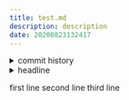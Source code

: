 ```yaml
---
title: test.md
description: description
date: 20200823132417
---
```

<!-- history area start -->
<details><summary>commit history</summary><div><ol>
<li>2020/08/23 13:20:49 6031e70</li>
<li>2020/08/23 13:20:21 c75afae</li>
<li>2020/08/23 13:20:00 e364c03</li>
<li>2020/08/23 13:14:55 728a36d</li>
<li>2020/08/23 13:14:27 8c60f85</li>
<li>2020/08/23 12:49:43 7fe8bb4</li>
<li>2020/08/23 12:48:32 8a7d025</li>
<li>2020/08/23 12:47:21 1d6384e</li>
<li>2020/08/23 12:47:19 2124e13</li>
<li>2020/08/23 12:45:35 fabd377</li>
<li>2020/08/23 12:41:57 9f9266b</li>
<li>2020/08/23 12:41:55 188d8b8</li>
<li>2020/08/23 12:36:59 0949a4b</li>
<li>2020/08/23 12:35:45 6f2cb25</li>
<li>2020/08/23 12:25:49 516b041</li>
<li>2020/08/23 12:20:45 b96fe45</li>
<li>2020/08/23 12:18:52 cae00fe</li>
<li>2020/08/23 12:18:50 25a45ef</li>
<li>2020/08/23 12:13:18 1088b30</li>
<li>2020/08/23 00:04:14 45160de</li>
<li>2020/08/23 00:03:50 4a2cca3</li>
<li>2020/08/23 00:03:22 3515b21</li>
<li>2020/08/23 00:01:49 7f6def5</li>
<li>2020/08/23 00:01:20 bf92eb3</li>
<li>2020/08/23 00:00:27 9bc8d69</li>
<li>2020/08/23 00:00:24 4cedbb2</li>
<li>2020/08/22 23:58:55 14170c3</li>
<li>2020/08/22 14:13:57 cf65255</li>
<li>2020/08/16 21:57:08 7340969</li>
</ol></div></details>
<!-- history area end -->
<!-- toc area start -->
<details><summary>headline</summary><div>
<!-- START doctoc -->
<!-- END doctoc -->

</div></details>

<!-- toc area end -->
first line
second line
third line
